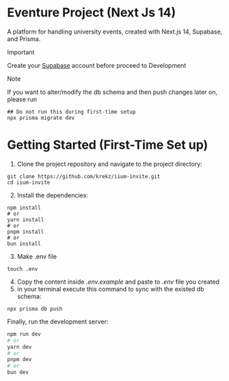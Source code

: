 # Eventure Project (Next Js 14)

A platform for handling university events, created with Next.js 14, Supabase, and Prisma.

> [!IMPORTANT]
> Create your [Supabase](https://supabase.com/) account before proceed to Development

> [!Note]
> If you want to alter/modify the db schema and then push changes later on, please run 
```
## Do not run this during first-time setup
npx prisma migrate dev 
```

# Getting Started (First-Time Set up)

1. Clone the project repository and navigate to the project directory:
```
git clone https://github.com/krekz/iium-invite.git
cd iium-invite
```
2. Install the dependencies:
```
npm install
# or
yarn install
# or
pnpm install
# or
bun install
```

3. Make .env file
```
touch .env
```

4. Copy the content inside _.env.example_ and paste to _.env_ file you created
5. in your terminal execute this command to sync with the existed db schema:
```
npx prisma db push
```



Finally, run the development server:
```bash
npm run dev
# or
yarn dev
# or
pnpm dev
# or
bun dev
```





